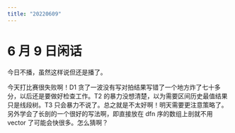 ```yaml
---
title: "20220609"
---
```

6 月 9 日闲话
===

今日不播，虽然这样说但还是播了。

今天打比赛很失败啊！D1 贪了一波没有写对拍结果写错了一个地方炸了七十多分，以后还是要做好检查工作。T2 的暴力没想清楚，以为需要区间历史最值结果只是线段树。T3 只会暴力不说了。总之就是不太好啊！明天需要更注意策略了。另外学会了长剖的一个很好的写法啊，即直接放在 dfn 序的数组上剖就不用 vector 了可能会快很多。怎么猜啊？
